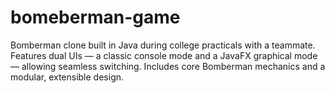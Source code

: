 # bomeberman-game
Bomberman clone built in Java during college practicals with a teammate. Features dual UIs — a classic console mode and a JavaFX graphical mode — allowing seamless switching. Includes core Bomberman mechanics and a modular, extensible design.
